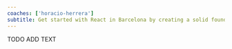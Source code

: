 ```yaml
---
coaches: ['horacio-herrera']
subtitle: Get started with React in Barcelona by creating a solid foundation that will help you speed up your career as React developer
---
```


TODO ADD TEXT
